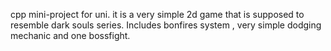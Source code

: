 cpp mini-project for uni.
it is a very simple 2d game that is supposed to resemble dark souls series.
Includes bonfires system , very simple dodging mechanic and one bossfight.
